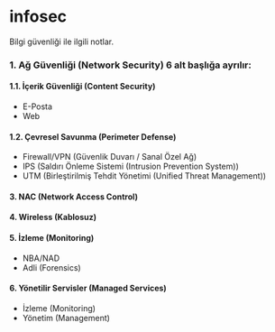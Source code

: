# infosec
Bilgi güvenliği ile ilgili notlar.


### 1. Ağ Güvenliği (Network Security) 6 alt başlığa ayrılır:
#### 1.1. İçerik Güvenliği (Content Security) 
* E-Posta
* Web

#### 1.2. Çevresel Savunma (Perimeter Defense) 
* Firewall/VPN (Güvenlik Duvarı / Sanal Özel Ağ)
* IPS (Saldırı Önleme Sistemi (Intrusion Prevention System))
* UTM (Birleştirilmiş Tehdit Yönetimi (Unified Threat Management))

#### 3. NAC (Network Access Control)
#### 4. Wireless (Kablosuz)

#### 5. İzleme (Monitoring) 
* NBA/NAD
* Adli (Forensics)

#### 6. Yönetilir Servisler (Managed Services) 
* İzleme (Monitoring)
* Yönetim (Management)
